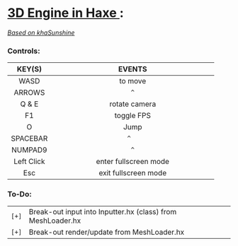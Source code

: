 # [3D Engine in Haxe ](https://github.com/Sondro/3D-Engine): 
[_Based on khaSunshine_](https://github.com/juakob/khaSunshine) 

### Controls:

|   KEY(S)   |          EVENTS         |
| :--------: | :---------------------: |
|    WASD	   |          to move        |
|   ARROWS   |`           ^           `|
|    Q & E   |       rotate camera     |
|     F1     |        toggle FPS       |
|     O		   |          Jump			     |
|  SPACEBAR  |`						^						`|
|	 NUMPAD9   |`           ^           `|
| Left Click |  enter fullscreen mode  |
|    Esc		 |  exit fullscreen mode   |

### To-Do:
|     |                                                                |
| --- | -------------------------------------------------------------- |
|`[+]`| Break-out input into Inputter.hx (class) from MeshLoader.hx    |
|`[+]`| Break-out render/update from MeshLoader.hx                     |
